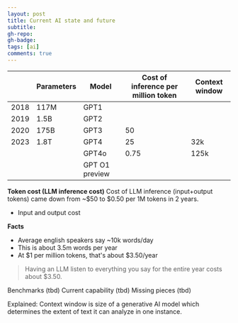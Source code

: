 ```yaml
---
layout: post
title: Current AI state and future
subtitle: 
gh-repo:
gh-badge:
tags: [ai]
comments: true
---
```


|      | Parameters | Model          | Cost of inference per million token | Context window |
| :--- | ---------- | -------------- | ----------------------------------- | -------------- |
| 2018 | 117M       | GPT1           |                                     |                |
| 2019 | 1.5B       | GPT2           |                                     |                |
| 2020 | 175B       | GPT3           | 50                                  |                |
| 2023 | 1.8T       | GPT4           | 25                                  | 32k            |
|      |            | GPT4o          | 0.75                                | 125k           |
|      |            | GPT O1 preview |                                     |                |

**Token cost (LLM inference cost)**
Cost of LLM inference (input+output tokens) came down from ~$50 to $0.50 per 1M tokens in 2 years.
- Input and output cost

**Facts**
- Average english speakers say ~10k words/day  
- This is about 3.5m words per year  
- At $1 per million tokens, that's about $3.50/year

> Having an LLM listen to everything you say for the entire year costs about $3.50.

Benchmarks (tbd)
Current capability (tbd)
Missing pieces (tbd)

Explained:
Context window is size of a generative AI model which determines the extent of text it can analyze in one instance.